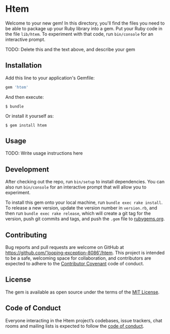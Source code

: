 # Htem

Welcome to your new gem! In this directory, you'll find the files you need to be able to package up your Ruby library into a gem. Put your Ruby code in the file `lib/htem`. To experiment with that code, run `bin/console` for an interactive prompt.

TODO: Delete this and the text above, and describe your gem

## Installation

Add this line to your application's Gemfile:

```ruby
gem 'htem'
```

And then execute:

    $ bundle

Or install it yourself as:

    $ gem install htem

## Usage

TODO: Write usage instructions here

## Development

After checking out the repo, run `bin/setup` to install dependencies. You can also run `bin/console` for an interactive prompt that will allow you to experiment.

To install this gem onto your local machine, run `bundle exec rake install`. To release a new version, update the version number in `version.rb`, and then run `bundle exec rake release`, which will create a git tag for the version, push git commits and tags, and push the `.gem` file to [rubygems.org](https://rubygems.org).

## Contributing

Bug reports and pull requests are welcome on GitHub at https://github.com/'looping-exception-8086'/htem. This project is intended to be a safe, welcoming space for collaboration, and contributors are expected to adhere to the [Contributor Covenant](http://contributor-covenant.org) code of conduct.

## License

The gem is available as open source under the terms of the [MIT License](https://opensource.org/licenses/MIT).

## Code of Conduct

Everyone interacting in the Htem project’s codebases, issue trackers, chat rooms and mailing lists is expected to follow the [code of conduct](https://github.com/'looping-exception-8086'/htem/blob/master/CODE_OF_CONDUCT.md).
